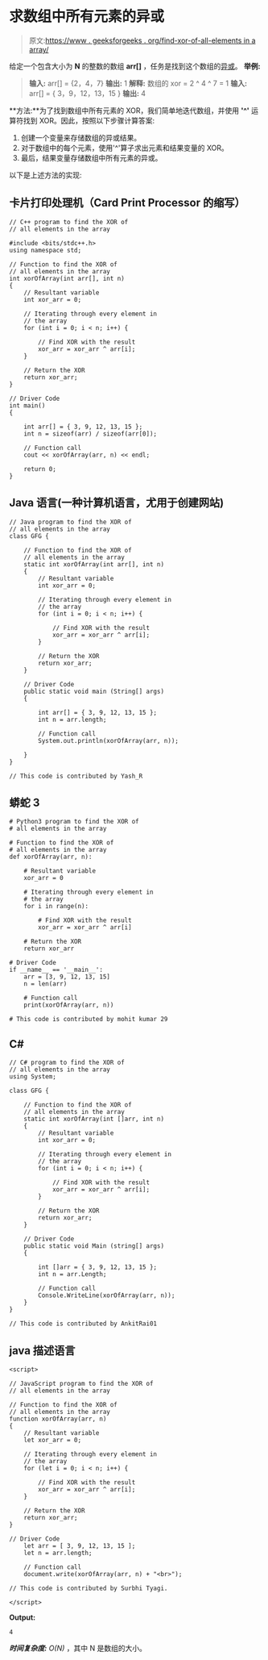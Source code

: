 # 求数组中所有元素的异或

> 原文:[https://www . geeksforgeeks . org/find-xor-of-all-elements in a array/](https://www.geeksforgeeks.org/find-xor-of-all-elements-in-an-array/)

给定一个包含大小为 **N** 的整数的数组 **arr[]** ，任务是找到这个数组的[异或](https://www.geeksforgeeks.org/tag/xor/)。
**举例:**

> **输入:** arr[] = {2，4，7}
> **输出:** 1
> **解释:**
> 数组的 xor = 2 ^ 4 ^ 7 = 1
> **输入:** arr[] = { 3，9，12，13，15 }
> **输出:** 4

**方法:**为了找到数组中所有元素的 XOR，我们简单地迭代数组，并使用 **'^'** 运算符找到 XOR。因此，按照以下步骤计算答案:

1.  创建一个变量来存储数组的异或结果。
2.  对于数组中的每个元素，使用'^'算子求出元素和结果变量的 XOR。
3.  最后，结果变量存储数组中所有元素的异或。

以下是上述方法的实现:

## 卡片打印处理机（Card Print Processor 的缩写）

```
// C++ program to find the XOR of
// all elements in the array

#include <bits/stdc++.h>
using namespace std;

// Function to find the XOR of
// all elements in the array
int xorOfArray(int arr[], int n)
{
    // Resultant variable
    int xor_arr = 0;

    // Iterating through every element in
    // the array
    for (int i = 0; i < n; i++) {

        // Find XOR with the result
        xor_arr = xor_arr ^ arr[i];
    }

    // Return the XOR
    return xor_arr;
}

// Driver Code
int main()
{

    int arr[] = { 3, 9, 12, 13, 15 };
    int n = sizeof(arr) / sizeof(arr[0]);

    // Function call
    cout << xorOfArray(arr, n) << endl;

    return 0;
}
```

## Java 语言(一种计算机语言，尤用于创建网站)

```
// Java program to find the XOR of
// all elements in the array
class GFG {

    // Function to find the XOR of
    // all elements in the array
    static int xorOfArray(int arr[], int n)
    {
        // Resultant variable
        int xor_arr = 0;

        // Iterating through every element in
        // the array
        for (int i = 0; i < n; i++) {

            // Find XOR with the result
            xor_arr = xor_arr ^ arr[i];
        }

        // Return the XOR
        return xor_arr;
    }

    // Driver Code
    public static void main (String[] args)
    {

        int arr[] = { 3, 9, 12, 13, 15 };
        int n = arr.length;

        // Function call
        System.out.println(xorOfArray(arr, n));

    }
}

// This code is contributed by Yash_R
```

## 蟒蛇 3

```
# Python3 program to find the XOR of
# all elements in the array

# Function to find the XOR of
# all elements in the array
def xorOfArray(arr, n):

    # Resultant variable
    xor_arr = 0

    # Iterating through every element in
    # the array
    for i in range(n):

        # Find XOR with the result
        xor_arr = xor_arr ^ arr[i]

    # Return the XOR
    return xor_arr

# Driver Code
if __name__ == '__main__':
    arr = [3, 9, 12, 13, 15]
    n = len(arr)

    # Function call
    print(xorOfArray(arr, n))

# This code is contributed by mohit kumar 29
```

## C#

```
// C# program to find the XOR of
// all elements in the array
using System;

class GFG {

    // Function to find the XOR of
    // all elements in the array
    static int xorOfArray(int []arr, int n)
    {
        // Resultant variable
        int xor_arr = 0;

        // Iterating through every element in
        // the array
        for (int i = 0; i < n; i++) {

            // Find XOR with the result
            xor_arr = xor_arr ^ arr[i];
        }

        // Return the XOR
        return xor_arr;
    }

    // Driver Code
    public static void Main (string[] args)
    {

        int []arr = { 3, 9, 12, 13, 15 };
        int n = arr.Length;

        // Function call
        Console.WriteLine(xorOfArray(arr, n));
    }
}

// This code is contributed by AnkitRai01
```

## java 描述语言

```
<script>

// JavaScript program to find the XOR of
// all elements in the array

// Function to find the XOR of
// all elements in the array
function xorOfArray(arr, n)
{
    // Resultant variable
    let xor_arr = 0;

    // Iterating through every element in
    // the array
    for (let i = 0; i < n; i++) {

        // Find XOR with the result
        xor_arr = xor_arr ^ arr[i];
    }

    // Return the XOR
    return xor_arr;
}

// Driver Code
    let arr = [ 3, 9, 12, 13, 15 ];
    let n = arr.length;

    // Function call
    document.write(xorOfArray(arr, n) + "<br>");

// This code is contributed by Surbhi Tyagi.

</script>
```

**Output:** 

```
4
```

***时间复杂度:** O(N)* ，其中 N 是数组的大小。